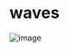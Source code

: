 # waves
![image](https://user-images.githubusercontent.com/51303046/148043274-fefbcc6f-e46d-4796-9c60-e9cc46547689.png)
